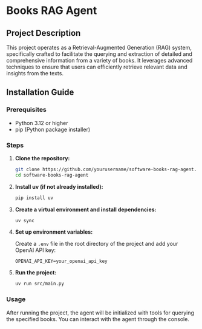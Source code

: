 # Books RAG Agent

## Project Description

This project operates as a Retrieval-Augmented Generation (RAG) system, specifically crafted to facilitate the querying and extraction of detailed and comprehensive information from a variety of books. It leverages advanced techniques to ensure that users can efficiently retrieve relevant data and insights from the texts.


## Installation Guide

### Prerequisites

- Python 3.12 or higher
- pip (Python package installer)

### Steps

1. **Clone the repository:**

   ```sh
   git clone https://github.com/yourusername/software-books-rag-agent.git
   cd software-books-rag-agent
   ```

2. **Install uv (if not already installed):**

   ```sh
   pip install uv
   ```

3. **Create a virtual environment and install dependencies:**

   ```sh
   uv sync
   ```

4. **Set up environment variables:**

   Create a `.env` file in the root directory of the project and add your OpenAI API key:

   ```env
   OPENAI_API_KEY=your_openai_api_key
   ```

5. **Run the project:**

   ```sh
   uv run src/main.py
   ```

### Usage

After running the project, the agent will be initialized with tools for querying the specified books. You can interact with the agent through the console.
